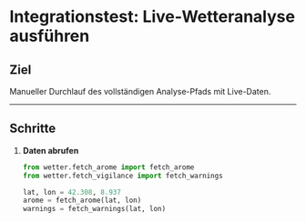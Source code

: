 # Integrationstest: Live-Wetteranalyse ausführen

## Ziel
Manueller Durchlauf des vollständigen Analyse-Pfads mit Live-Daten.

---

## Schritte

1. **Daten abrufen**
   ```python
   from wetter.fetch_arome import fetch_arome
   from wetter.fetch_vigilance import fetch_warnings

   lat, lon = 42.308, 8.937
   arome = fetch_arome(lat, lon)
   warnings = fetch_warnings(lat, lon)